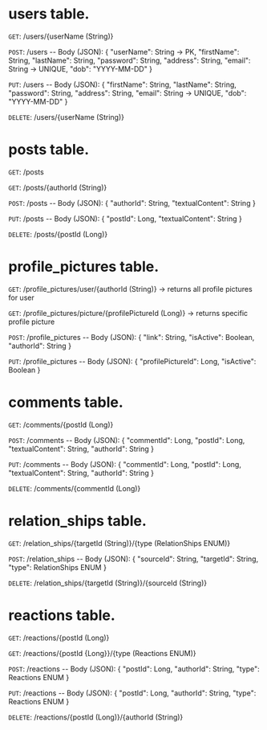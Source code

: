 # users table.

`GET`: /users/{userName (String)}

`POST`: /users -- Body (JSON): {
        "userName": String -> PK,
        "firstName": String,
        "lastName": String,
        "password": String,
        "address": String,
        "email": String -> UNIQUE,
        "dob": "YYYY-MM-DD"
}

`PUT`: /users -- Body (JSON): {
        "firstName": String,
        "lastName": String,
        "password": String,
        "address": String,
        "email": String -> UNIQUE,
        "dob": "YYYY-MM-DD"
}

`DELETE`: /users/{userName (String)}


# posts table.

`GET`: /posts

`GET`: /posts/{authorId (String)}

`POST`: /posts -- Body (JSON): {
        "authorId": String,
        "textualContent": String
}

`PUT`: /posts -- Body (JSON):  {
        "postId": Long,
        "textualContent": String
}

`DELETE`: /posts/{postId (Long)}


# profile_pictures table.

`GET`: /profile_pictures/user/{authorId (String)} -> returns all profile pictures for user

`GET`: /profile_pictures/picture/{profilePictureId (Long)} -> returns specific profile picture

`POST`: /profile_pictures -- Body (JSON): {
        "link": String,
        "isActive": Boolean,
        "authorId": String
}

`PUT`: /profile_pictures -- Body (JSON): {
        "profilePictureId": Long,
        "isActive": Boolean
}

# comments table.

`GET`: /comments/{postId (Long)}

`POST`: /comments -- Body (JSON): {
        "commentId": Long,
        "postId": Long,
        "textualContent": String,
        "authorId": String
}

`PUT`: /comments -- Body (JSON): {
        "commentId": Long,
        "postId": Long,
        "textualContent": String,
        "authorId": String
}

`DELETE`: /comments/{commentId (Long)}


# relation_ships table.

`GET`: /relation_ships/{targetId (String)}/{type (RelationShips ENUM)}

`POST`: /relation_ships -- Body (JSON): {
        "sourceId": String,
        "targetId": String,
        "type": RelationShips ENUM
}

`DELETE`: /relation_ships/{targetId (String)}/{sourceId (String)}


# reactions table.

`GET`: /reactions/{postId (Long)}

`GET`: /reactions/{postId {Long}}/{type (Reactions ENUM)}

`POST`: /reactions -- Body (JSON): {
        "postId": Long,
        "authorId": String,
        "type": Reactions ENUM
}

`PUT`: /reactions -- Body (JSON): {
        "postId": Long,
        "authorId": String,
        "type": Reactions ENUM
}

`DELETE`: /reactions/{postId (Long)}/{authorId (String)}